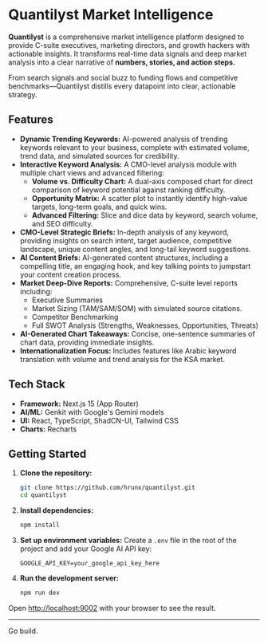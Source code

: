 # Quantilyst Market Intelligence

**Quantilyst** is a comprehensive market intelligence platform designed to provide C-suite executives, marketing directors, and growth hackers with actionable insights. It transforms real-time data signals and deep market analysis into a clear narrative of **numbers, stories, and action steps.**

From search signals and social buzz to funding flows and competitive benchmarks—Quantilyst distills every datapoint into clear, actionable strategy.

## Features

- **Dynamic Trending Keywords:** AI-powered analysis of trending keywords relevant to your business, complete with estimated volume, trend data, and simulated sources for credibility.
- **Interactive Keyword Analysis:** A CMO-level analysis module with multiple chart views and advanced filtering:
  - **Volume vs. Difficulty Chart:** A dual-axis composed chart for direct comparison of keyword potential against ranking difficulty.
  - **Opportunity Matrix:** A scatter plot to instantly identify high-value targets, long-term goals, and quick wins.
  - **Advanced Filtering:** Slice and dice data by keyword, search volume, and SEO difficulty.
- **CMO-Level Strategic Briefs:** In-depth analysis of any keyword, providing insights on search intent, target audience, competitive landscape, unique content angles, and long-tail keyword suggestions.
- **AI Content Briefs:** AI-generated content structures, including a compelling title, an engaging hook, and key talking points to jumpstart your content creation process.
- **Market Deep-Dive Reports:** Comprehensive, C-suite level reports including:
  - Executive Summaries
  - Market Sizing (TAM/SAM/SOM) with simulated source citations.
  - Competitor Benchmarking
  - Full SWOT Analysis (Strengths, Weaknesses, Opportunities, Threats)
- **AI-Generated Chart Takeaways:** Concise, one-sentence summaries of chart data, providing immediate insights.
- **Internationalization Focus:** Includes features like Arabic keyword translation with volume and trend analysis for the KSA market.

## Tech Stack

- **Framework:** Next.js 15 (App Router)
- **AI/ML:** Genkit with Google's Gemini models
- **UI:** React, TypeScript, ShadCN-UI, Tailwind CSS
- **Charts:** Recharts

## Getting Started

1.  **Clone the repository:**
    ```bash
    git clone https://github.com/hrunx/quantilyst.git
    cd quantilyst
    ```

2.  **Install dependencies:**
    ```bash
    npm install
    ```

3.  **Set up environment variables:**
    Create a `.env` file in the root of the project and add your Google AI API key:
    ```
    GOOGLE_API_KEY=your_google_api_key_here
    ```

4.  **Run the development server:**
    ```bash
    npm run dev
    ```

Open [http://localhost:9002](http://localhost:9002) with your browser to see the result.

---
Go build.
